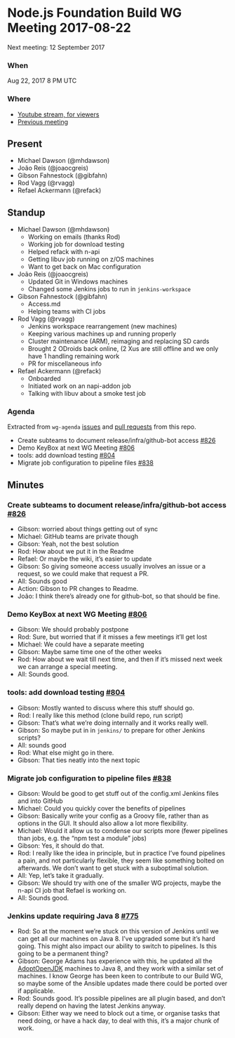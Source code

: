 # Node.js Foundation Build WG Meeting 2017-08-22

Next meeting: 12 September 2017

### When

Aug 22, 2017 8 PM UTC


### Where

- [Youtube stream, for viewers](https://www.youtube.com/watch?v=WF7oa1heAko)
- [Previous meeting](https://github.com/nodejs/build/issues/819)


## Present
* Michael Dawson (@mhdawson)
* João Reis (@joaocgreis)
* Gibson Fahnestock (@gibfahn)
* Rod Vagg (@rvagg)
* Refael Ackermann (@refack)


## Standup

* Michael Dawson (@mhdawson)
  * Working on emails (thanks Rod)
  * Working job for download testing
  * Helped refack with n-api
  * Getting libuv job running on z/OS machines
  * Want to get back on Mac configuration
* João Reis (@joaocgreis)
  * Updated Git in Windows machines
  * Changed some Jenkins jobs to run in `jenkins-workspace`
* Gibson Fahnestock (@gibfahn)
  * Access.md
  * Helping teams with CI jobs
* Rod Vagg (@rvagg)
  * Jenkins workspace rearrangement (new machines)
  * Keeping various machines up and running properly
  * Cluster maintenance (ARM), reimaging and replacing SD cards
  * Brought 2 ODroids back online, (2 Xus are still offline and we only have
    1 handling remaining work
  * PR for miscellaneous info
* Refael Ackermann (@refack)
  * Onboarded
  * Initiated work on an napi-addon job
  * Talking with libuv about a smoke test job

### Agenda

Extracted from `wg-agenda` [issues](https://github.com/nodejs/build/issues?q=is%3Aopen+is%3Aissue+label%3Awg-agenda) and [pull requests](https://github.com/nodejs/build/pulls?q=is%3Aopen+label%3Awg-agenda+is%3Apr) from this repo.

* Create subteams to document release/infra/github-bot access [#826](
  https://github.com/nodejs/build/issues/826)
* Demo KeyBox at next WG Meeting [#806](
  https://github.com/nodejs/build/issues/806)
* tools: add download testing [#804](
  https://github.com/nodejs/build/pull/804)
* Migrate job configuration to pipeline files [#838](
  https://github.com/nodejs/build/issues/838)



## Minutes

### Create subteams to document release/infra/github-bot access [#826](https://github.com/nodejs/build/issues/826)

- Gibson: worried about things getting out of sync
- Michael: GitHub teams are private though
- Gibson: Yeah, not the best solution
- Rod: How about we put it in the Readme
- Refael: Or maybe the wiki, it’s easier to update
- Gibson: So giving someone access usually involves an issue or a request, so we
  could make that request a PR.
- All: Sounds good
- Action: Gibson to PR changes to Readme.
- João: I think there’s already one for github-bot, so that should be fine.

### Demo KeyBox at next WG Meeting [#806](https://github.com/nodejs/build/issues/806)

- Gibson: We should probably postpone
- Rod: Sure, but worried that if it misses a few meetings it’ll get lost
- Michael: We could have a separate meeting
- Gibson: Maybe same time one of the other weeks
- Rod: How about we wait till next time, and then if it’s missed next week we
  can arrange a special meeting.
- All: Sounds good.

### tools: add download testing [#804](https://github.com/nodejs/build/pull/804)

- Gibson: Mostly wanted to discuss where this stuff should go.
- Rod: I really like this method (clone build repo, run script)
- Gibson: That’s what we’re doing internally and it works really well.
- Gibson: So maybe put in in `jenkins/` to prepare for other Jenkins scripts?
- All: sounds good
- Rod: What else might go in there.
- Gibson: That ties neatly into the next topic

### Migrate job configuration to pipeline files [#838](https://github.com/nodejs/build/issues/838)

- Gibson: Would be good to get stuff out of the config.xml Jenkins files and
  into GitHub
- Michael: Could you quickly cover the benefits of pipelines
- Gibson: Basically write your config as a Groovy file, rather than as options
  in the GUI. It should also allow a lot more flexibility.
- Michael: Would it allow us to condense our scripts more (fewer pipelines than
  jobs, e.g. the “npm test a module” jobs)
- Gibson: Yes, it should do that.
- Rod: I really like the idea in principle, but in practice I’ve found pipelines
  a pain, and not particularly flexible, they seem like something bolted on
  afterwards. We don’t want to get stuck with a suboptimal solution.
- All: Yep, let’s take it gradually.
- Gibson: We should try with one of the smaller WG projects, maybe the n-api CI
  job that Refael is working on.
- All: Sounds good.

### Jenkins update requiring Java 8 [#775](https://github.com/nodejs/build/issues/775)

- Rod: So at the moment we’re stuck on this version of Jenkins until we can get
  all our machines on Java 8. I’ve upgraded some but it’s hard going. This might
  also impact our ability to switch to pipelines. Is this going to be a
  permanent thing?
- Gibson: George Adams has experience with this, he updated all the
  [AdoptOpenJDK](https://github.com/AdoptOpenJDK/openjdk-infrastructure)
  machines to Java 8, and they work with a similar set of machines. I know
  George has been keen to contribute to our Build WG, so maybe some of the
  Ansible updates made there could be ported over if applicable.
- Rod: Sounds good. It’s possible pipelines are all plugin based, and don’t
  really depend on having the latest Jenkins anyway.
- Gibson: Either way we need to block out a time, or organise tasks that need
  doing, or have a hack day, to deal with this, it’s a major chunk of work.
